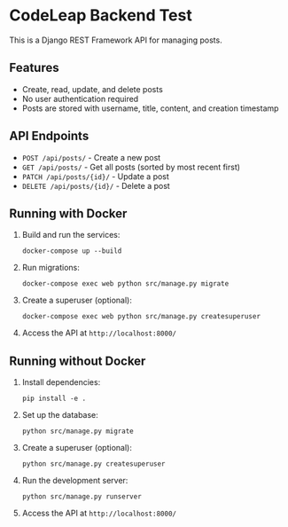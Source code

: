 # CodeLeap Backend Test

This is a Django REST Framework API for managing posts.

## Features

- Create, read, update, and delete posts
- No user authentication required
- Posts are stored with username, title, content, and creation timestamp

## API Endpoints

- `POST /api/posts/` - Create a new post
- `GET /api/posts/` - Get all posts (sorted by most recent first)
- `PATCH /api/posts/{id}/` - Update a post
- `DELETE /api/posts/{id}/` - Delete a post

## Running with Docker

1. Build and run the services:
   ```
   docker-compose up --build
   ```

2. Run migrations:
   ```
   docker-compose exec web python src/manage.py migrate
   ```

3. Create a superuser (optional):
   ```
   docker-compose exec web python src/manage.py createsuperuser
   ```

4. Access the API at `http://localhost:8000/`

## Running without Docker

1. Install dependencies:
   ```
   pip install -e .
   ```

2. Set up the database:
   ```
   python src/manage.py migrate
   ```

3. Create a superuser (optional):
   ```
   python src/manage.py createsuperuser
   ```

4. Run the development server:
   ```
   python src/manage.py runserver
   ```

5. Access the API at `http://localhost:8000/`